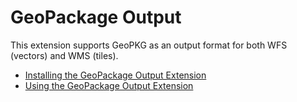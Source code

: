 # GeoPackage Output

This extension supports GeoPKG as an output format for both WFS (vectors) and WMS (tiles).

<div class="grid cards" markdown>

-   [Installing the GeoPackage Output Extension](install.md)
-   [Using the GeoPackage Output Extension](usage.md)

</div>
